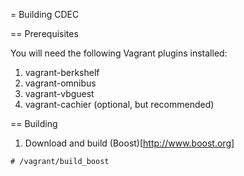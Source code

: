 = Building CDEC

== Prerequisites

You will need the following Vagrant plugins installed:

1.  vagrant-berkshelf
2.  vagrant-omnibus
3.  vagrant-vbguest
4.  vagrant-cachier (optional, but recommended)

== Building

1.  Download and build (Boost)[http://www.boost.org]

```shell
# /vagrant/build_boost
```
